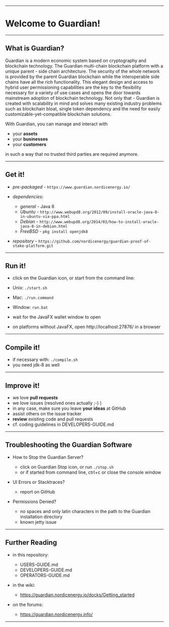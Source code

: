 ----
# Welcome to Guardian! #

----
## What is Guardian? ##
Guardian is a modern economic system based on cryptography and blockchain technology. The Guardian multi-chain
 blockchain platform with a unique parent - side chain architecture. The security of the whole network is provided by the parent Guardian blockchain while the interoperable side chains have all the rich functionality. This elegant design and access to hybrid user permissioning capabilities are the key to the flexibility necessary for a variety of use cases and opens the door towards mainstream adoption of blockchain technology. Not only that - Guardian is created with scalability in mind and solves many existing industry problems such as blockchain bloat, single token dependency and the need for easily customizable-yet-compatible blockchain solutions.

With Guardian, you can manage and interact with

 - your **assets**
 - your **businesses**
 - your **customers**

in such a way that no trusted third parties are required anymore.

----
## Get it! ##

  - *pre-packaged* - `https://www.guardian.nordicenergy.io/`

  - *dependencies*:
    - *general* - Java 8
    - *Ubuntu* - `http://www.webupd8.org/2012/09/install-oracle-java-8-in-ubuntu-via-ppa.html`
    - *Debian* - `http://www.webupd8.org/2014/03/how-to-install-oracle-java-8-in-debian.html`
    - *FreeBSD* - `pkg install openjdk8`

  - *repository* - `https://github.com/nordicenergy/guardian-proof-of-stake-platform.git`
  
----
## Run it! ##

  - click on the Guardian icon, or start from the command line:
  - Unix: `./start.sh`
  - Mac: `./run.command`
  - Window: `run.bat`

  - wait for the JavaFX wallet window to open
  - on platforms without JavaFX, open http://localhost:27876/ in a browser

----
## Compile it! ##

  - if necessary with: `./compile.sh`
  - you need jdk-8 as well

----
## Improve it! ##

  - we love **pull requests**
  - we love issues (resolved ones actually ;-) )
  - in any case, make sure you leave **your ideas** at GitHub
  - assist others on the issue tracker
  - **review** existing code and pull requests
  - cf. coding guidelines in DEVELOPERS-GUIDE.md

----
## Troubleshooting the Guardian Software ##

  - How to Stop the Guardian Server?
    - click on Guardian Stop icon, or run `./stop.sh`
    - or if started from command line, ctrl+c or close the console window

  - UI Errors or Stacktraces?
    - report on GitHub

  - Permissions Denied?
    - no spaces and only latin characters in the path to the Guardian installation directory
    - known jetty issue

----
## Further Reading ##

  - in this repository:
    - USERS-GUIDE.md
    - DEVELOPERS-GUIDE.md
    - OPERATORS-GUIDE.md

  - in the wiki:
    - https://guardian.nordicenergy.io/docks/Getting_started

  - on the forums:
    - https://guardian.nordicenergy.info/
    
----

